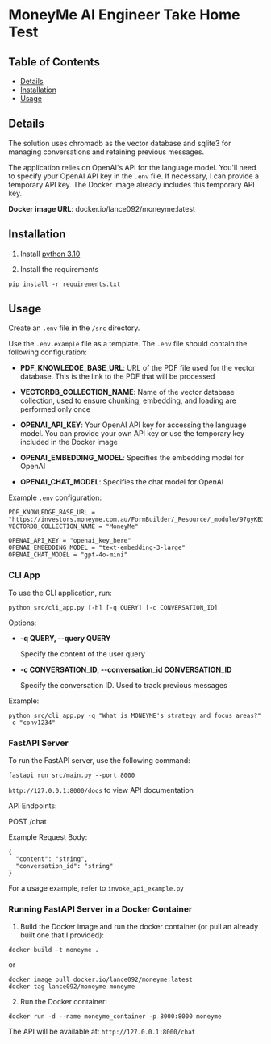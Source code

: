 # MoneyMe AI Engineer Take Home Test

## Table of Contents
* [Details](#details)
* [Installation](#installation)
* [Usage](#usage)

## Details

The solution uses chromadb as the vector database and sqlite3 for managing conversations and retaining previous messages.

The application relies on OpenAI's API for the language model. You'll need to specify your OpenAI API key in the `.env` file. If necessary, I can provide a temporary API key. The Docker image already includes this temporary API key.

**Docker image URL**: docker.io/lance092/moneyme:latest

## Installation

1. Install [python 3.10](https://www.python.org/downloads/)

2. Install the requirements

```
pip install -r requirements.txt
```

## Usage

Create an `.env` file in the `/src` directory.

Use the `.env.example` file as a template. The `.env` file should contain the following configuration:

- **PDF_KNOWLEDGE_BASE_URL**: URL of the PDF file used for the vector database. This is the link to the PDF that will be processed

- **VECTORDB_COLLECTION_NAME**: Name of the vector database collection, used to ensure chunking, embedding, and loading are performed only once

- **OPENAI_API_KEY**: Your OpenAI API key for accessing the language model. You can provide your own API key or use the temporary key included in the Docker image

- **OPENAI_EMBEDDING_MODEL**: Specifies the embedding model for OpenAI

- **OPENAI_CHAT_MODEL**: Specifies the chat model for OpenAI

Example `.env` configuration:
```
PDF_KNOWLEDGE_BASE_URL = "https://investors.moneyme.com.au/FormBuilder/_Resource/_module/97gyKB3QKE2GPtoH0CRNvg/files/1H24_Interim_Report_and_Results.pdf"
VECTORDB_COLLECTION_NAME = "MoneyMe"

OPENAI_API_KEY = "openai_key_here"
OPENAI_EMBEDDING_MODEL = "text-embedding-3-large"
OPENAI_CHAT_MODEL = "gpt-4o-mini"
```

### CLI App

To use the CLI application, run:

`python src/cli_app.py [-h] [-q QUERY] [-c CONVERSATION_ID]`

Options:
- **-q QUERY, --query QUERY**

  Specify the content of the user query

- **-c CONVERSATION_ID, --conversation_id CONVERSATION_ID**

  Specify the conversation ID. Used to track previous messages

Example:

`python src/cli_app.py -q "What is MONEYME's strategy and focus areas?" -c "conv1234"`

### FastAPI Server

To run the FastAPI server, use the following command:

`fastapi run src/main.py --port 8000`

`http://127.0.0.1:8000/docs` to view API documentation

API Endpoints:

POST /chat

Example Request Body:

```
{
  "content": "string",
  "conversation_id": "string"
}
```

For a usage example, refer to `invoke_api_example.py`

### Running FastAPI Server in a Docker Container

1. Build the Docker image and run the docker container (or pull an already built one that I provided):

```
docker build -t moneyme .
```

or

```
docker image pull docker.io/lance092/moneyme:latest
docker tag lance092/moneyme moneyme
```

2. Run the Docker container:

```
docker run -d --name moneyme_container -p 8000:8000 moneyme
```

The API will be available at: `http://127.0.0.1:8000/chat`
